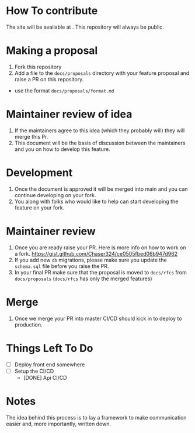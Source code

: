 # How To contribute

The site will be available at <TBD>. This repository will always be public.

# Making a proposal

1. Fork this repository
2. Add a file to the `docs/proposals` directory with your feature proposal and raise a PR on this repository.
- use the format `docs/proposals/format.md`

# Maintainer review of idea

1. If the maintainers agree to this idea (which they probably will) they will merge this Pr.
2. This document will be the basis of discussion between the maintainers and you on how to develop this feature.

# Development
1. Once the document is approved it will be merged into main and you can continue developing
   on your fork.
2. You along with folks who would like to help can start developing the feature on your fork.

# Maintainer review
1. Once you are ready raise your PR. Here is more info on how to work on a fork.
   https://gist.github.com/Chaser324/ce0505fbed06b947d962
2. If you add new `db` migrations, please make sure you update the `schema.sql` file before you raise the PR.
3. In your final PR make sure that the proposal is moved to `docs/rfcs` from `docs/proposals`
   (`docs/rfcs` has only the merged features)

# Merge
1. Once we merge your PR into master CI/CD should kick in to deploy to production.
   
# Things Left To Do

- [ ] Deploy front end somewhere
- [ ] Setup the CI/CD
  - [DONE] Api CI/CD

# Notes

The idea behind this process is to lay a framework to make communication easier
and, more importantly, written down.
